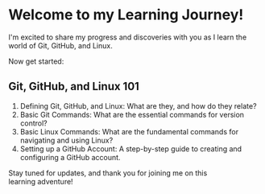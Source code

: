 # Welcome to my Learning Journey!

I'm excited to share my progress and discoveries with you as I learn the world of Git, GitHub, and Linux.

Now get started:

## Git, GitHub, and Linux 101
1. Defining Git, GitHub, and Linux: What are they, and how do they relate?
2. Basic Git Commands: What are the essential commands for version control?
3. Basic Linux Commands: What are the fundamental commands for navigating and using Linux?
4. Setting up a GitHub Account: A step-by-step guide to creating and configuring a GitHub account.

Stay tuned for updates, and thank you for joining me on this learning adventure!
